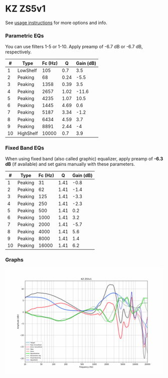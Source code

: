 # KZ ZS5v1
See [usage instructions](https://github.com/jaakkopasanen/AutoEq#usage) for more options and info.

### Parametric EQs
You can use filters 1-5 or 1-10. Apply preamp of -6.7 dB or -6.7 dB, respectively.

|   # | Type      |   Fc (Hz) |    Q |   Gain (dB) |
|-----|-----------|-----------|------|-------------|
|   1 | LowShelf  |       105 | 0.7  |         3.5 |
|   2 | Peaking   |        68 | 0.24 |        -5.5 |
|   3 | Peaking   |      1358 | 0.39 |         3.5 |
|   4 | Peaking   |      2657 | 1.02 |       -11.6 |
|   5 | Peaking   |      4235 | 1.07 |        10.5 |
|   6 | Peaking   |      1445 | 4.69 |         0.6 |
|   7 | Peaking   |      5187 | 3.34 |        -1.2 |
|   8 | Peaking   |      6434 | 4.59 |         3.7 |
|   9 | Peaking   |      8891 | 2.44 |        -4   |
|  10 | HighShelf |     10000 | 0.7  |         3.9 |

### Fixed Band EQs
When using fixed band (also called graphic) equalizer, apply preamp of **-6.3 dB** (if available) and set gains manually with these parameters.

|   # | Type    |   Fc (Hz) |    Q |   Gain (dB) |
|-----|---------|-----------|------|-------------|
|   1 | Peaking |        31 | 1.41 |        -0.8 |
|   2 | Peaking |        62 | 1.41 |        -1.4 |
|   3 | Peaking |       125 | 1.41 |        -3.3 |
|   4 | Peaking |       250 | 1.41 |        -2.3 |
|   5 | Peaking |       500 | 1.41 |         0.2 |
|   6 | Peaking |      1000 | 1.41 |         3.2 |
|   7 | Peaking |      2000 | 1.41 |        -5.7 |
|   8 | Peaking |      4000 | 1.41 |         5.6 |
|   9 | Peaking |      8000 | 1.41 |         1.4 |
|  10 | Peaking |     16000 | 1.41 |         6.2 |

### Graphs
![](./KZ%20ZS5v1.png)
